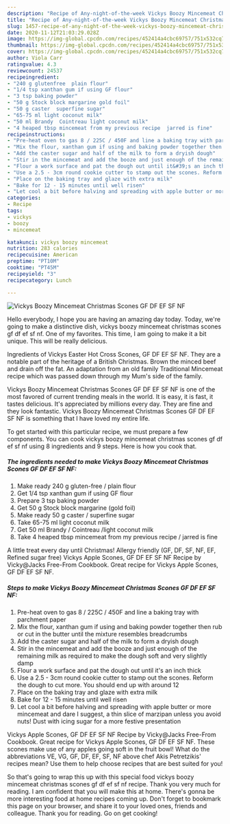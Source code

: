 ```yaml
---
description: "Recipe of Any-night-of-the-week Vickys Boozy Mincemeat Christmas Scones GF DF EF SF NF"
title: "Recipe of Any-night-of-the-week Vickys Boozy Mincemeat Christmas Scones GF DF EF SF NF"
slug: 1457-recipe-of-any-night-of-the-week-vickys-boozy-mincemeat-christmas-scones-gf-df-ef-sf-nf
date: 2020-11-12T21:03:29.028Z
image: https://img-global.cpcdn.com/recipes/452414a4cbc69757/751x532cq70/vickys-boozy-mincemeat-christmas-scones-gf-df-ef-sf-nf-recipe-main-photo.jpg
thumbnail: https://img-global.cpcdn.com/recipes/452414a4cbc69757/751x532cq70/vickys-boozy-mincemeat-christmas-scones-gf-df-ef-sf-nf-recipe-main-photo.jpg
cover: https://img-global.cpcdn.com/recipes/452414a4cbc69757/751x532cq70/vickys-boozy-mincemeat-christmas-scones-gf-df-ef-sf-nf-recipe-main-photo.jpg
author: Viola Carr
ratingvalue: 4.3
reviewcount: 24537
recipeingredient:
- "240 g glutenfree  plain flour"
- "1/4 tsp xanthan gum if using GF flour"
- "3 tsp baking powder"
- "50 g Stock block margarine gold foil"
- "50 g caster  superfine sugar"
- "65-75 ml light coconut milk"
- "50 ml Brandy  Cointreau light coconut milk"
- "4 heaped tbsp mincemeat from my previous recipe  jarred is fine"
recipeinstructions:
- "Pre-heat oven to gas 8 / 225C / 450F and line a baking tray with parchment paper"
- "Mix the flour, xanthan gum if using and baking powder together then rub or cut in the butter until the mixture resembles breadcrumbs"
- "Add the caster sugar and half of the milk to form a dryish dough"
- "Stir in the mincemeat and add the booze and just enough of the remaining milk as required to make the dough soft and very slightly damp"
- "Flour a work surface and pat the dough out until it&#39;s an inch thick"
- "Use a 2.5 - 3cm round cookie cutter to stamp out the scones. Reform the dough to cut more. You should end up with around 12"
- "Place on the baking tray and glaze with extra milk"
- "Bake for 12 - 15 minutes until well risen"
- "Let cool a bit before halving and spreading with apple butter or more mincemeat and dare I suggest, a thin slice of marzipan unless you avoid nuts! Dust with icing sugar for a more festive presentation"
categories:
- Recipe
tags:
- vickys
- boozy
- mincemeat

katakunci: vickys boozy mincemeat 
nutrition: 283 calories
recipecuisine: American
preptime: "PT10M"
cooktime: "PT45M"
recipeyield: "3"
recipecategory: Lunch

---
```



![Vickys Boozy Mincemeat Christmas Scones GF DF EF SF NF](https://img-global.cpcdn.com/recipes/452414a4cbc69757/751x532cq70/vickys-boozy-mincemeat-christmas-scones-gf-df-ef-sf-nf-recipe-main-photo.jpg)

Hello everybody, I hope you are having an amazing day today. Today, we're going to make a distinctive dish, vickys boozy mincemeat christmas scones gf df ef sf nf. One of my favorites. This time, I am going to make it a bit unique. This will be really delicious.

Ingredients of Vickys Easter Hot Cross Scones, GF DF EF SF NF. They are a notable part of the heritage of a British Christmas. Brown the minced beef and drain off the fat. An adaptation from an old family Traditional Mincemeat recipe which was passed down through my Mum&#39;s side of the family.

Vickys Boozy Mincemeat Christmas Scones GF DF EF SF NF is one of the most favored of current trending meals in the world. It is easy, it is fast, it tastes delicious. It's appreciated by millions every day. They are fine and they look fantastic. Vickys Boozy Mincemeat Christmas Scones GF DF EF SF NF is something that I have loved my entire life.


To get started with this particular recipe, we must prepare a few components. You can cook vickys boozy mincemeat christmas scones gf df ef sf nf using 8 ingredients and 9 steps. Here is how you cook that.

<!--inarticleads1-->

##### The ingredients needed to make Vickys Boozy Mincemeat Christmas Scones GF DF EF SF NF:

1. Make ready 240 g gluten-free / plain flour
1. Get 1/4 tsp xanthan gum if using GF flour
1. Prepare 3 tsp baking powder
1. Get 50 g Stock block margarine (gold foil)
1. Make ready 50 g caster / superfine sugar
1. Take 65-75 ml light coconut milk
1. Get 50 ml Brandy / Cointreau /light coconut milk
1. Take 4 heaped tbsp mincemeat from my previous recipe / jarred is fine


A little treat every day until Christmas! Allergy friendly (GF, DF, SF, NF, EF, Refined sugar free) Vickys Apple Scones, GF DF EF SF NF Recipe by Vicky@Jacks Free-From Cookbook. Great recipe for Vickys Apple Scones, GF DF EF SF NF. 

<!--inarticleads2-->

##### Steps to make Vickys Boozy Mincemeat Christmas Scones GF DF EF SF NF:

1. Pre-heat oven to gas 8 / 225C / 450F and line a baking tray with parchment paper
1. Mix the flour, xanthan gum if using and baking powder together then rub or cut in the butter until the mixture resembles breadcrumbs
1. Add the caster sugar and half of the milk to form a dryish dough
1. Stir in the mincemeat and add the booze and just enough of the remaining milk as required to make the dough soft and very slightly damp
1. Flour a work surface and pat the dough out until it&#39;s an inch thick
1. Use a 2.5 - 3cm round cookie cutter to stamp out the scones. Reform the dough to cut more. You should end up with around 12
1. Place on the baking tray and glaze with extra milk
1. Bake for 12 - 15 minutes until well risen
1. Let cool a bit before halving and spreading with apple butter or more mincemeat and dare I suggest, a thin slice of marzipan unless you avoid nuts! Dust with icing sugar for a more festive presentation


Vickys Apple Scones, GF DF EF SF NF Recipe by Vicky@Jacks Free-From Cookbook. Great recipe for Vickys Apple Scones, GF DF EF SF NF. These scones make use of any apples going soft in the fruit bowl! What do the abbreviations VE, VG, GF, DF, EF, SF, NF above chef Akis Petretzikis&#39; recipes mean? Use them to help choose recipes that are best suited for you! 

So that's going to wrap this up with this special food vickys boozy mincemeat christmas scones gf df ef sf nf recipe. Thank you very much for reading. I am confident that you will make this at home. There's gonna be more interesting food at home recipes coming up. Don't forget to bookmark this page on your browser, and share it to your loved ones, friends and colleague. Thank you for reading. Go on get cooking!
